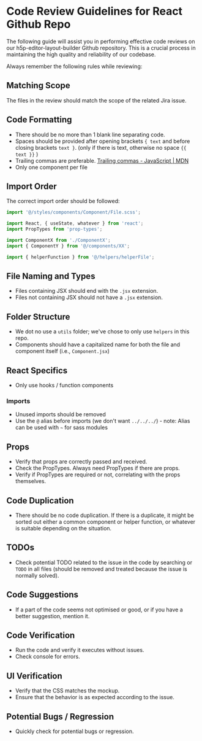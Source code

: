 # Code Review Guidelines for React Github Repo

The following guide will assist you in performing effective code reviews on our h5p-editor-layout-builder Github repository. This is a crucial process in maintaining the high quality and reliability of our codebase. 

Always remember the following rules while reviewing:

## Matching Scope

The files in the review should match the scope of the related Jira issue. 

## Code Formatting

- There should be no more than 1 blank line separating code.
- Spaces should be provided after opening brackets `{ text` and before closing brackets `text }`. (only if there is text, otherwise no space `{{ text }}` )
- Trailing commas are preferable. [Trailing commas - JavaScript | MDN](https://developer.mozilla.org/en-US/docs/Web/JavaScript/Reference/Trailing_commas) 
- Only one component per file

## Import Order

The correct import order should be followed:

```js
import '@/styles/components/Component/File.scss';

import React, { useState, whatever } from 'react';
import PropTypes from 'prop-types';

import ComponentX from './ComponentX';
import { ComponentY } from '@/components/XX';

import { helperFunction } from '@/helpers/helperFile';
```

## File Naming and Types
- Files containing JSX should end with the `.jsx` extension.
- Files not containing JSX should not have a `.jsx` extension.

## Folder Structure
- We dot no use a `utils` folder; we've chose to only use `helpers` in this repo.
- Components should have a capitalized name for both the file and component itself (i.e., `Component.jsx`)

## React Specifics
- Only use hooks / function components

### Imports
- Unused imports should be removed
- Use the `@` alias before imports (we don't want `../../../`) - note: Alias can be used with `~` for sass modules

## Props
- Verify that props are correctly passed and received.
- Check the PropTypes. Always need PropTypes if there are props.
- Verify if PropTypes are required or not, correlating with the props themselves.

## Code Duplication
- There should be no code duplication. If there is a duplicate, it might be sorted out either a common component or helper function, or whatever is suitable depending on the situation.

## TODOs
- Check potential TODO related to the issue in the code by searching  or `TODO` in all files (should be removed and treated because the issue is normally solved).

## Code Suggestions
- If a part of the code seems not optimised or good, or if you have a better suggestion, mention it.

## Code Verification
- Run the code and verify it executes without issues.
- Check console for errors.

## UI Verification
- Verify that the CSS matches the mockup.
- Ensure that the behavior is as expected according to the issue.

## Potential Bugs / Regression
- Quickly check for potential bugs or regression.
